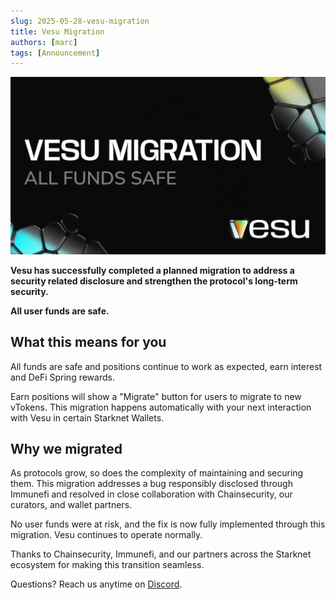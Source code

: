 ```yaml
---
slug: 2025-05-28-vesu-migration
title: Vesu Migration
authors: [marc]
tags: [Announcement]
---
```


![Vesu Migration](migration_success.png)

**Vesu has successfully completed a planned migration to address a security related disclosure and strengthen the protocol's long-term security.**

**All user funds are safe.**

## What this means for you 

All funds are safe and positions continue to work as expected, earn interest and DeFi Spring rewards.

Earn positions will show a "Migrate" button for users to migrate to new vTokens. This migration happens automatically with your next interaction with Vesu in certain Starknet Wallets. 

## Why we migrated
As protocols grow, so does the complexity of maintaining and securing them.
This migration addresses a bug responsibly disclosed through Immunefi and resolved in close collaboration with Chainsecurity, our curators, and wallet partners.

No user funds were at risk, and the fix is now fully implemented through this migration. Vesu continues to operate normally.

Thanks to Chainsecurity, Immunefi, and our partners across the Starknet ecosystem for making this transition seamless.

Questions? Reach us anytime on [Discord](https://discord.gg/8QeGhHch).